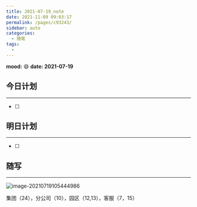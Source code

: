 ```yaml
---
title: 2021-07-19_note
date: 2021-11-09 09:03:17
permalink: /pages/c93243/
sidebar: auto
categories:
  - 随笔
tags:
  - 
---
```

**mood:** :smile:  																		**date: 2021-07-19**  
## 今日计划  
------
- [ ]  
## 明日计划  
------
- [ ]  
## 随写 
------

![image-20210719105444986](https://gitee.com/zxqzhuzhu/imgs/raw/master/picGo/image-20210719105444986.png)



集团（24），分公司（10），园区（12,13），客服（7，15）
